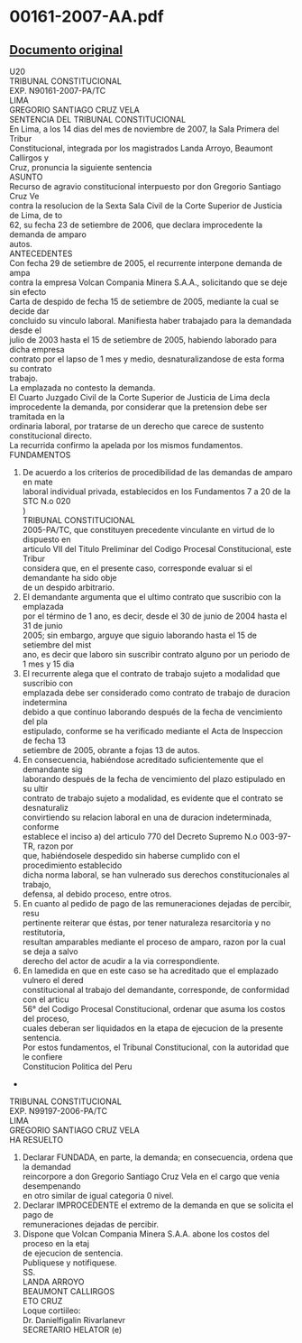 
00161-2007-AA.pdf
=================
  
[Documento original](https://tc.gob.pe/jurisprudencia/2007/00161-2007-AA.pdf)  
---  
U20  
TRIBUNAL CONSTITUCIONAL  
EXP. N90161-2007-PA/TC  
LIMA  
GREGORIO SANTIAGO CRUZ VELA  
SENTENCIA DEL TRIBUNAL CONSTITUCIONAL  
En Lima, a los 14 dias del mes de noviembre de 2007, la Sala Primera del Tribur  
Constitucional, integrada por los magistrados Landa Arroyo, Beaumont Callirgos y  
Cruz, pronuncia la siguiente sentencia  
ASUNTO  
Recurso de agravio constitucional interpuesto por don Gregorio Santiago Cruz Ve  
contra la resolucion de la Sexta Sala Civil de la Corte Superior de Justicia de Lima, de to  
62, su fecha 23 de setiembre de 2006, que declara improcedente la demanda de amparo  
autos.  
ANTECEDENTES  
Con fecha 29 de setiembre de 2005, el recurrente interpone demanda de ampa  
contra la empresa Volcan Compania Minera S.A.A., solicitando que se deje sin efecto  
Carta de despido de fecha 15 de setiembre de 2005, mediante la cual se decide dar  
concluido su vinculo laboral. Manifiesta haber trabajado para la demandada desde el  
julio de 2003 hasta el 15 de setiembre de 2005, habiendo laborado para dicha empresa  
contrato por el lapso de 1 mes y medio, desnaturalizandose de esta forma su contrato  
trabajo.  
La emplazada no contesto la demanda.  
El Cuarto Juzgado Civil de la Corte Superior de Justicia de Lima decla  
improcedente la demanda, por considerar que la pretension debe ser tramitada en la  
ordinaria laboral, por tratarse de un derecho que carece de sustento constitucional directo.  
La recurrida confirmo la apelada por los mismos fundamentos.  
FUNDAMENTOS  
1. De acuerdo a los criterios de procedibilidad de las demandas de amparo en mate  
laboral individual privada, establecidos en los Fundamentos 7 a 20 de la STC N.o 020  
)  
TRIBUNAL CONSTITUCIONAL  
2005-PA/TC, que constituyen precedente vinculante en virtud de lo dispuesto en  
articulo VII del Titulo Preliminar del Codigo Procesal Constitucional, este Tribur  
considera que, en el presente caso, corresponde evaluar si el demandante ha sido obje  
de un despido arbitrario.  
2. El demandante argumenta que el ultimo contrato que suscribio con la emplazada  
por el término de 1 ano, es decir, desde el 30 de junio de 2004 hasta el 31 de junio  
2005; sin embargo, arguye que siguio laborando hasta el 15 de setiembre del mist  
ano, es decir que laboro sin suscribir contrato alguno por un periodo de 1 mes y 15 dia  
3. El recurrente alega que el contrato de trabajo sujeto a modalidad que suscribio con  
emplazada debe ser considerado como contrato de trabajo de duracion indetermina  
debido a que continuo laborando después de la fecha de vencimiento del pla  
estipulado, conforme se ha verificado mediante el Acta de Inspeccion de fecha 13  
setiembre de 2005, obrante a fojas 13 de autos.  
4. En consecuencia, habiéndose acreditado suficientemente que el demandante sig  
laborando después de la fecha de vencimiento del plazo estipulado en su ultir  
contrato de trabajo sujeto a modalidad, es evidente que el contrato se desnaturaliz  
convirtiendo su relacion laboral en una de duracion indeterminada, conforme  
establece el inciso a) del articulo 770 del Decreto Supremo N.o 003-97-TR, razon por  
que, habiéndosele despedido sin haberse cumplido con el procedimiento establecido  
dicha norma laboral, se han vulnerado sus derechos constitucionales al trabajo,  
defensa, al debido proceso, entre otros.  
5. En cuanto al pedido de pago de las remuneraciones dejadas de percibir, resu  
pertinente reiterar que éstas, por tener naturaleza resarcitoria y no restitutoria,  
resultan amparables mediante el proceso de amparo, razon por la cual se deja a salvo  
derecho del actor de acudir a la via correspondiente.  
6. En lamedida en que en este caso se ha acreditado que el emplazado vulnero el dered  
constitucional al trabajo del demandante, corresponde, de conformidad con el articu  
56° del Codigo Procesal Constitucional, ordenar que asuma los costos del proceso,  
cuales deberan ser liquidados en la etapa de ejecucion de la presente sentencia.  
Por estos fundamentos, el Tribunal Constitucional, con la autoridad que le confiere  
Constitucion Politica del Peru  
-  
TRIBUNAL CONSTITUCIONAL  
EXP. N99197-2006-PA/TC  
LIMA  
GREGORIO SANTIAGO CRUZ VELA  
HA RESUELTO  
1. Declarar FUNDADA, en parte, la demanda; en consecuencia, ordena que la demandad  
reincorpore a don Gregorio Santiago Cruz Vela en el cargo que venia desempenando  
en otro similar de igual categoria 0 nivel.  
2. Declarar IMPROCEDENTE el extremo de la demanda en que se solicita el pago de  
remuneraciones dejadas de percibir.  
3. Dispone que Volcan Compania Minera S.A.A. abone los costos del proceso en la etaj  
de ejecucion de sentencia.  
Publiquese y notifiquese.  
SS.  
LANDA ARROYO  
BEAUMONT CALLIRGOS  
ETO CRUZ  
Loque cortiileo:  
Dr. Danielfigalin Rivarlanevr  
SECRETARIO HELATOR (e)